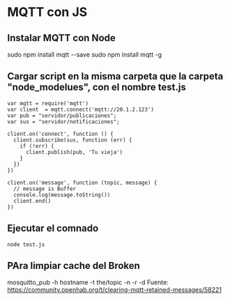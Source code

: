 # MQTT con JS

## Instalar MQTT con Node

sudo npm install mqtt --save
sudo npm install mqtt -g

## Cargar script en la misma carpeta que la carpeta "node_modelues", con el nombre test.js

```
var mqtt = require('mqtt')
var client  = mqtt.connect('mqtt://20.1.2.123')
var pub = "servidor/publicaciones";
var sus = "servidor/notificaciones";
 
client.on('connect', function () {
  client.subscribe(sus, function (err) {
    if (!err) {
      client.publish(pub, 'Tu vieja')
    }
  })
})
 
client.on('message', function (topic, message) {
  // message is Buffer
  console.log(message.toString())
  client.end()
})
```

## Ejecutar el comnado

```
node test.js
```

## PAra limpiar cache del Broken

mosquitto_pub -h hostname -t the/topic -n -r -d
Fuente: https://community.openhab.org/t/clearing-mqtt-retained-messages/58221
